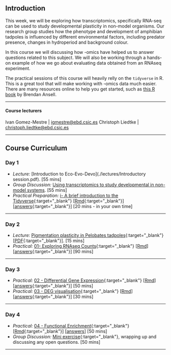 ## Introduction

This week, we will be exploring how transcriptomics, specifically RNA-seq can be used to study developmental plasticity in non-model organisms. Our research group studies how the phenotype and development of amphibian tadpoles is influenced by different environmental factors, including predator presence, changes in hydroperiod and background colour.

In this course we will discussing how -omics have helped us to answer questions related to this subject. We will also be working through a hands-on example of how we go about evaluating data obtained from an RNAseq experiment.

The practical sessions of this course will heavily relly on the `tidyverse` in R. This is a great tool that will make working with -omics data much easier. There are many resources online to help you get started, such as [this R book](https://bookdown.org/ansellbr/WEHI_tidyR_course_book/) by Brendan Ansell.
  
---  
#### Course lecturers

Ivan Gomez-Mestre | igmestre@ebd.csic.es 
Christoph Liedtke   | christoph.liedtke@ebd.csic.es 

---
## Course Curriculum

### Day 1

* _Lecture:_ [Introduction to Eco-Evo-Devo](./lectures/Introductory session.pdf). [55 mins]
* _Group Discussion:_ [Using transcriptomics to study developmental in non-model systems](./paper_discussion/paper_discussion.md). [55 mins]
* _Practical Preparation:_ [i- A brief introduction to the Tidyverse](./exercises/i_tidyverse.html){:target="_blank"} [[Rmd](./exercises/i_tidyverse.Rmd){:target="_blank"}] [[answers](./exercises/answers/i_tidyverse.html){:target="_blank"}] [20 mins - in your own time]

---
### Day 2

* _Lecture:_ [Pigmentation plasticity in Pelobates tadpoles](./lectures/intro_pigmentation/index.html){:target="_blank"}  [[PDF](lectures/intro_pigmentation.pdf){:target="_blank"}]. [15 mins]
* _Practical:_ [01- Exploring RNAseq Counts](./exercises/01_explore_counts.html){:target="_blank"} [[Rmd](./exercises/01_explore_counts.Rmd)] [[answers](./exercises/answers/01_explore_counts.html){:target="_blank"}] [90 mins]

---
### Day 3

* _Practical:_ [02 - Differential Gene Expression](./exercises/02_deg.html){:target="_blank"} [[Rmd](./exercises/02_deg.Rmd)] [[answers](./exercises/answers/02_deg.html){:target="_blank"}] [50 mins]
* _Practical:_ [03 - DEG visualisation](./exercises/03_deg_viz.html){:target="_blank"} [[Rmd](./exercises/03_deg_viz.Rmd)] [[answers](./exercises/answers/03_deg_viz.html){:target="_blank"}] [30 mins]

---
### Day 4

* _Practical:_ [04 - Functional Enrichment](./exercises/04_functional_enrichment.html){:target="_blank"} [[Rmd](./exercises/04_functional_enrichment.Rmd){:target="_blank"}] [[answers](./exercises/answers/04_functional_enrichment.html)] [50 mins]
* _Group Discussion:_ [Mini exercise](./exercises/experiment.md){:target="_blank"}, wrapping up and discussing any open questions. [50 mins]

---


